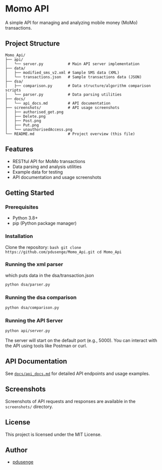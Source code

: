 # Momo API

A simple API for managing and analyzing mobile money (MoMo) transactions.

## Project Structure

```
Momo_Api/
├── api/
│   └── server.py           # Main API server implementation
├── data/
│   ├── modified_sms_v2.xml # Sample SMS data (XML)
│   └── transactions.json   # Sample transactions data (JSON)
├── dsa/
│   ├── comparison.py       # Data structure/algorithm comparison scripts
│   └── parser.py           # Data parsing utilities
├── docs/
│   └── api_docs.md         # API documentation
├── screenshots/            # API usage screenshots
│   ├── authorised_get.png
│   ├── Delete.png
│   ├── Post.png
│   ├── Put.png
│   └── unauthorisedAccess.png
└── README.md               # Project overview (this file)
```

## Features
- RESTful API for MoMo transactions
- Data parsing and analysis utilities
- Example data for testing
- API documentation and usage screenshots

## Getting Started

### Prerequisites
- Python 3.8+
- pip (Python package manager)

### Installation
Clone the repository:
	```bash
	git clone https://github.com/pdusenge/Momo_Api.git
	cd Momo_Api
	```
### Running the xml parser
which puts data in the dsa/transaction.json 
```bash
python dsa/parser.py
```

### Running the dsa comparison
```bash
python dsa/comparison.py
```

### Running the API Server
```bash
python api/server.py
```

The server will start on the default port (e.g., 5000). You can interact with the API using tools like Postman or curl.

## API Documentation
See [`docs/api_docs.md`](docs/api_docs.md) for detailed API endpoints and usage examples.

## Screenshots
Screenshots of API requests and responses are available in the `screenshots/` directory.

## License
This project is licensed under the MIT License.

## Author
- [pdusenge](https://github.com/pdusenge)
